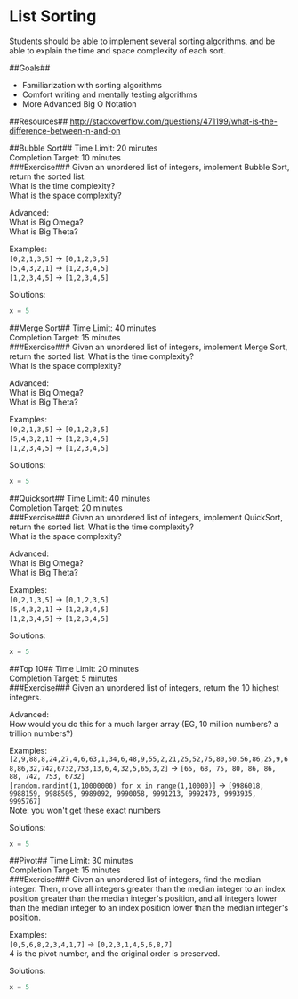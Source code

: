 List Sorting
==============
Students should be able to implement several sorting algorithms, and be able to explain the time and space complexity of each sort.  

##Goals##

* Familiarization with sorting algorithms
* Comfort writing and mentally testing algorithms
* More Advanced Big O Notation

##Resources##
http://stackoverflow.com/questions/471199/what-is-the-difference-between-n-and-on  

##Bubble Sort##
Time Limit: 20 minutes  
Completion Target: 10 minutes  
###Exercise###
Given an unordered list of integers, implement Bubble Sort, return the sorted list.  
What is the time complexity?  
What is the space complexity?  

Advanced:  
What is Big Omega?  
What is Big Theta?  

Examples:  
`[0,2,1,3,5]` -> `[0,1,2,3,5]`  
`[5,4,3,2,1]` -> `[1,2,3,4,5]`  
`[1,2,3,4,5]` -> `[1,2,3,4,5]`  


Solutions:  
```python
x = 5
```

##Merge Sort##
Time Limit: 40 minutes  
Completion Target: 15 minutes  
###Exercise###
Given an unordered list of integers, implement Merge Sort, return the sorted list.
What is the time complexity?  
What is the space complexity?  

Advanced:  
What is Big Omega?  
What is Big Theta?  


Examples:  
`[0,2,1,3,5]` -> `[0,1,2,3,5]`  
`[5,4,3,2,1]` -> `[1,2,3,4,5]`  
`[1,2,3,4,5]` -> `[1,2,3,4,5]`  

Solutions:  
```python
x = 5
```

##Quicksort##
Time Limit: 40 minutes  
Completion Target: 20 minutes  
###Exercise###
Given an unordered list of integers, implement QuickSort, return the sorted list.
What is the time complexity?  
What is the space complexity?  

Advanced:  
What is Big Omega?  
What is Big Theta?  

Examples:  
`[0,2,1,3,5]` -> `[0,1,2,3,5]`  
`[5,4,3,2,1]` -> `[1,2,3,4,5]`  
`[1,2,3,4,5]` -> `[1,2,3,4,5]`  

Solutions:  
```python
x = 5
```

##Top 10##
Time Limit: 20 minutes  
Completion Target: 5 minutes  
###Exercise###
Given an unordered list of integers, return the 10 highest integers.

Advanced:  
How would you do this for a much larger array (EG, 10 million numbers? a trillion numbers?)


Examples:  
`[2,9,88,8,24,27,4,6,63,1,34,6,48,9,55,2,21,25,52,75,80,50,56,86,25,9,68,86,32,742,6732,753,13,6,4,32,5,65,3,2]` 
-> `[65, 68, 75, 80, 86, 86, 88, 742, 753, 6732]`  
`[random.randint(1,10000000) for x in range(1,10000)]` -> `[9986018, 9988159, 9988505, 9989092, 9990058, 9991213, 9992473, 9993935, 9995767]`  
Note: you won't get these exact numbers  

Solutions:  
```python
x = 5
```

##Pivot##
Time Limit: 30 minutes  
Completion Target: 15 minutes  
###Exercise###
Given an unordered list of integers, find the median integer. Then, move all integers greater than the median integer to an index position greater than the median integer's position, and all integers lower than the median integer to an index position lower than the median integer's position.


Examples:  
`[0,5,6,8,2,3,4,1,7]` -> `[0,2,3,1,4,5,6,8,7]`  
4 is the pivot number, and the original order is preserved.


Solutions:  
```python
x = 5
```
